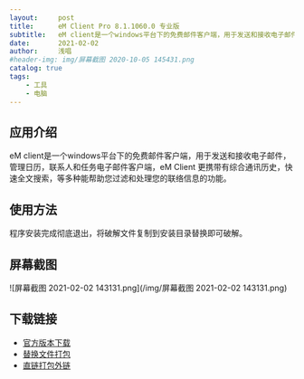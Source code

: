 ```yaml
---
layout:     post
title:      eM Client Pro 8.1.1060.0 专业版
subtitle:   eM client是一个windows平台下的免费邮件客户端，用于发送和接收电子邮件，管理日历，联系人和任务电子邮件客户端。
date:       2021-02-02
author:     浅唱
#header-img: img/屏幕截图 2020-10-05 145431.png
catalog: true
tags:
    - 工具
    - 电脑
---
```



## 应用介绍
eM client是一个windows平台下的免费邮件客户端，用于发送和接收电子邮件，管理日历，联系人和任务电子邮件客户端，eM Client 更携带有综合通讯历史，快速全文搜索，等多种能帮助您过滤和处理您的联络信息的功能。

## 使用方法
程序安装完成彻底退出，将破解文件复制到安装目录替换即可破解。

## 屏幕截图
![屏幕截图 2021-02-02 143131.png](/img/屏幕截图 2021-02-02 143131.png)

## 下载链接
- [官方版本下载](https://www.emclient.com/dist/v8.1.1060/setup.msi)  
- [替换文件打包](https://wwx.lanzoui.com/ilAiJl7u3hi)  
- [直链打包外链](http://bgp.weidown.com/202101/eMClient_8.1.1060.0_Crack.7z)  

